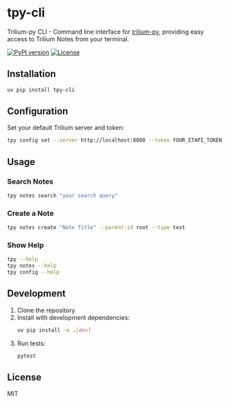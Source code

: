 # tpy-cli

Trilium-py CLI - Command line interface for [trilium-py][trilium-py], providing easy access to Trilium Notes from your terminal.

[![PyPI version](https://img.shields.io/pypi/v/tpy-cli.svg)](https://pypi.org/project/tpy-cli/)
[![License](https://img.shields.io/pypi/l/tpy-cli.svg)](https://github.com/maphew/tpy-cli/blob/main/LICENSE)

## Installation

```bash
uv pip install tpy-cli
```

## Configuration

Set your default Trilium server and token:

```bash
tpy config set --server http://localhost:8080 --token YOUR_ETAPI_TOKEN
```

## Usage

### Search Notes

```bash
tpy notes search "your search query"
```

### Create a Note

```bash
tpy notes create "Note Title" --parent-id root --type text
```

### Show Help

```bash
tpy --help
tpy notes --help
tpy config --help
```

## Development

1. Clone the repository
2. Install with development dependencies:
   ```bash
   uv pip install -e .[dev]
   ```
3. Run tests:
   ```bash
   pytest
   ```

## License

MIT


[trilium-py]: https://github.com/Nriver/trilium-py